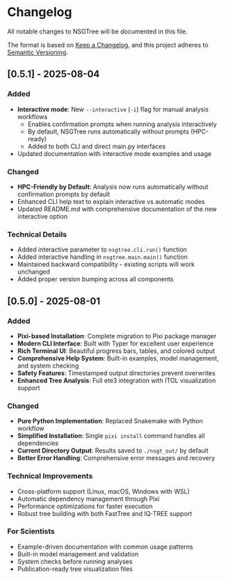 # Changelog

All notable changes to NSGTree will be documented in this file.

The format is based on [Keep a Changelog](https://keepachangelog.com/en/1.0.0/),
and this project adheres to [Semantic Versioning](https://semver.org/spec/v2.0.0.html).

## [0.5.1] - 2025-08-04

### Added
- **Interactive mode**: New `--interactive` (`-i`) flag for manual analysis workflows
  - Enables confirmation prompts when running analysis interactively
  - By default, NSGTree runs automatically without prompts (HPC-ready)
  - Added to both CLI and direct main.py interfaces
- Updated documentation with interactive mode examples and usage

### Changed
- **HPC-Friendly by Default**: Analysis now runs automatically without confirmation prompts by default
- Enhanced CLI help text to explain interactive vs automatic modes
- Updated README.md with comprehensive documentation of the new interactive option

### Technical Details
- Added interactive parameter to `nsgtree.cli.run()` function
- Added interactive handling in `nsgtree.main.main()` function
- Maintained backward compatibility - existing scripts will work unchanged
- Added proper version bumping across all components

## [0.5.0] - 2025-08-01

### Added
- **Pixi-based Installation**: Complete migration to Pixi package manager
- **Modern CLI Interface**: Built with Typer for excellent user experience
- **Rich Terminal UI**: Beautiful progress bars, tables, and colored output
- **Comprehensive Help System**: Built-in examples, model management, and system checking
- **Safety Features**: Timestamped output directories prevent overwrites
- **Enhanced Tree Analysis**: Full ete3 integration with ITOL visualization support

### Changed
- **Pure Python Implementation**: Replaced Snakemake with Python workflow
- **Simplified Installation**: Single `pixi install` command handles all dependencies
- **Current Directory Output**: Results saved to `./nsgt_out/` by default
- **Better Error Handling**: Comprehensive error messages and recovery

### Technical Improvements
- Cross-platform support (Linux, macOS, Windows with WSL)
- Automatic dependency management through Pixi
- Performance optimizations for faster execution
- Robust tree building with both FastTree and IQ-TREE support

### For Scientists
- Example-driven documentation with common usage patterns
- Built-in model management and validation
- System checks before running analyses
- Publication-ready tree visualization files

